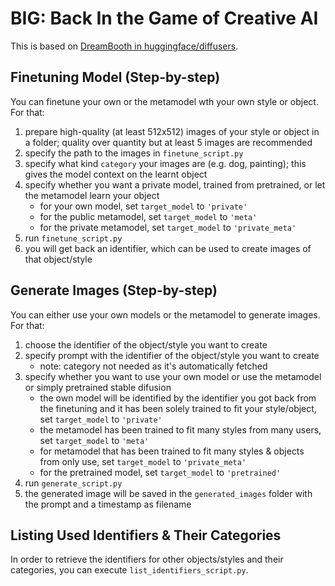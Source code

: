 # BIG: Back In the Game of Creative AI

This is based on [DreamBooth in huggingface/diffusers](https://github.com/huggingface/diffusers/tree/main/examples/dreambooth).

## Finetuning Model (Step-by-step)

You can finetune your own  or the metamodel wth your own style or object. For that:

1. prepare high-quality (at least 512x512) images of your style or object in a folder; quality over quantity but at least 5 images are recommended
2. specify the path to the images in `finetune_script.py`
3. specify what kind `category` your images are (e.g. dog, painting); this gives the model context on the learnt object
4. specify whether you want a private model, trained from pretrained, or let the metamodel learn your object
   - for your own model, set `target_model` to `'private'`
   - for the public metamodel, set `target_model` to `'meta'`
   - for the private metamodel, set `target_model` to `'private_meta'`
5. run `finetune_script.py`
6. you will get back an identifier, which can be used to create images of that object/style

## Generate Images (Step-by-step)

You can either use your own models or the metamodel to generate images. For that:

1. choose the identifier of the object/style you want to create
2. specify prompt with the identifier of the object/style you want to create 
   - note: category not needed as it's automatically fetched
3. specify whether you want to use your own model or use the metamodel or simply pretrained stable difusion
   - the own model will be identified by the identifier you got back from the finetuning and it has been solely trained to fit your style/object, set `target_model` to `'private'`
   - the metamodel has been trained to fit many styles from many users, set `target_model` to `'meta'`
   - for metamodel that has been trained to fit many styles & objects from only use, set `target_model` to `'private_meta'`
   - for the pretrained model, set `target_model` to `'pretrained'`
4. run `generate_script.py`
5. the generated image will be saved in the `generated_images` folder with the prompt and a timestamp as filename

## Listing Used Identifiers & Their Categories

In order to retrieve the identifiers for other objects/styles and their categories, you can execute `list_identifiers_script.py`.